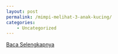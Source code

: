 ```yaml
---
layout: post
permalink: /mimpi-melihat-3-anak-kucing/
categories:
    - Uncategorized
---
```


[Baca Selengkapnya](/10)
